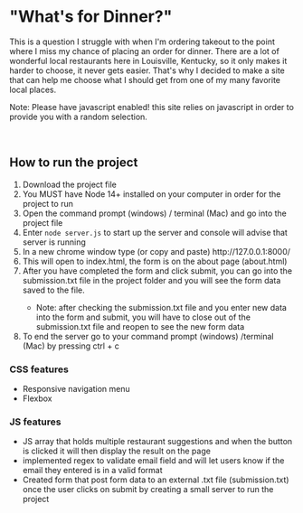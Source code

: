 <h1>"What's for Dinner?"</h1>

<p>This is a question I struggle with when I'm ordering takeout to the point where I miss my chance of placing an order for dinner. There are a lot of wonderful local restaurants here in Louisville, Kentucky, so it only makes it harder to choose, it never gets easier. That's why I decided to make a site that can help me choose what I should get from one of my many favorite local places.</p>

<p>Note: Please have javascript enabled! this site relies on javascript in order to provide you with a random selection.</p>

<br>
<h2>How to run the project</h2>
<ol>
    <li>Download the project file</li>
    <li>You MUST have Node 14+ installed on your computer in order for the project to run</li>
    <li>Open the command prompt (windows) / terminal (Mac) and go into the project file</li>
    <li>Enter <code>node server.js</code> to start up the server and console will advise that server is running </li>
    <li>In a new chrome window type (or copy and paste) http://127.0.0.1:8000/</li>
    <li>This will open to index.html, the form is on the about page (about.html)</li>
    <li>After you have completed the form and click submit, you can go into the submission.txt file in the project folder and you will see the form data saved to the file.</li>
    <ul>
    <li>
     Note: after checking the submission.txt file and you enter new data into the form and submit, you will have to close out of the submission.txt file and reopen to see the new form data </li>
     </ul>
    <li>To end the server go to your command prompt (windows) /terminal (Mac) by pressing ctrl + c</li>
    
</ol>

<h3>CSS features</h3>
    <ul>
    <li>Responsive navigation menu</li>
    <li>Flexbox</li> 
    </ul>

<h3>JS features</h3>
    <ul>
    <li>JS array that holds multiple restaurant suggestions and when the button is clicked it will then display the result on the page</li>
    <li>implemented regex to validate email field and will let users know if the email they entered is in a valid format</li>
    <li>Created form that post form data to an external .txt file (submission.txt) once the user clicks on submit by creating a small server to run the project</li>
    </ul>



